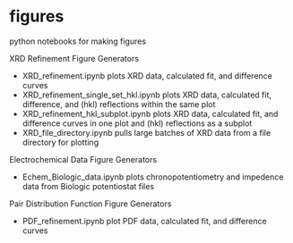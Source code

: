 # figures
python notebooks for making figures

XRD Refinement Figure Generators
  - XRD_refinement.ipynb
    plots XRD data, calculated fit, and difference curves
  - XRD_refinement_single_set_hkl.ipynb
    plots XRD data, calculated fit, difference, and (hkl) reflections within the same plot
  - XRD_refinement_hkl_subplot.ipynb
    plots XRD data, calculated fit, and difference curves in one plot and (hkl) reflections as a subplot
  - XRD_file_directory.ipynb
    pulls large batches of XRD data from a file directory for plotting

Electrochemical Data Figure Generators
  - Echem_Biologic_data.ipynb
    plots chronopotentiometry and impedence data from Biologic potentiostat files

Pair Distribution Function Figure Generators
  - PDF_refinement.ipynb
  plot PDF data, calculated fit, and difference curves
